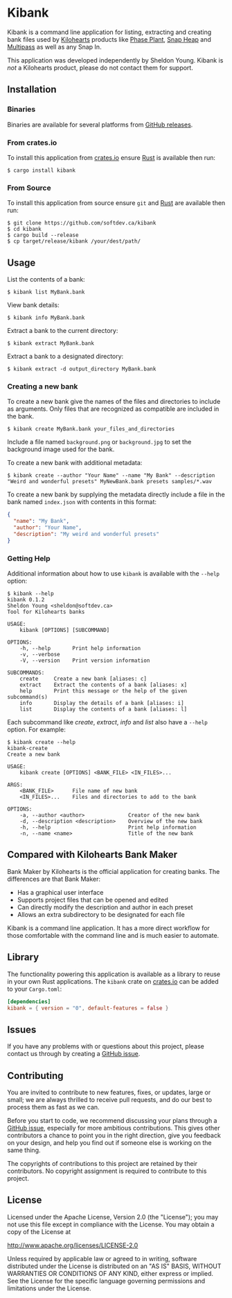 # Kibank

Kibank is a command line application for listing, extracting and creating bank
files used by [Kilohearts](https://kilohearts.com) products like
[Phase Plant](https://kilohearts.com/products/phase_plant),
[Snap Heap](https://kilohearts.com/products/multipass) and
[Multipass](https://kilohearts.com/products/multipass) as well as any Snap In.

This application was developed independently by Sheldon Young. Kibank is *not* 
a Kilohearts product, please do not contact them for support.

## Installation

### Binaries

Binaries are available for several platforms from 
[GitHub releases](https://github.com/softdevca/kibank/releases).

### From crates.io

To install this application from [crates.io](https://crates.io/crates/kibank)
ensure [Rust](https://rust-lang.org) is available then run:

```shell
$ cargo install kibank
```

### From Source

To install this application from source ensure `git` and 
[Rust](https://rust-lang.org) are available then run:

```shell
$ git clone https://github.com/softdev.ca/kibank
$ cd kibank 
$ cargo build --release
$ cp target/release/kibank /your/dest/path/
```

## Usage

List the contents of a bank:

```shell
$ kibank list MyBank.bank
```

View bank details:

```shell
$ kibank info MyBank.bank
```

Extract a bank to the current directory:

```shell
$ kibank extract MyBank.bank
```

Extract a bank to a designated directory:

```shell
$ kibank extract -d output_directory MyBank.bank
```

### Creating a new bank

To create a new bank give the names of the files and directories to include as
arguments. Only files that are recognized as compatible are included in the bank.

```shell
$ kibank create MyBank.bank your_files_and_directories
```

Include a file named `background.png` or `background.jpg` to set the background
image used for the bank.

To create a new bank with additional metadata:

```shell
$ kibank create --author "Your Name" --name "My Bank" --description "Weird and wonderful presets" MyNewBank.bank presets samples/*.wav
```

To create a new bank by supplying the metadata directly include a file in the
bank named `index.json` with contents in this format:

```json
{
  "name": "My Bank",
  "author": "Your Name",
  "description": "My weird and wonderful presets"
}
```

### Getting Help

Additional information about how to use `kibank` is available with the `--help` option:

```console
$ kibank --help
kibank 0.1.2
Sheldon Young <sheldon@softdev.ca>
Tool for Kilohearts banks

USAGE:
    kibank [OPTIONS] [SUBCOMMAND]

OPTIONS:
    -h, --help       Print help information
    -v, --verbose
    -V, --version    Print version information

SUBCOMMANDS:
    create     Create a new bank [aliases: c]
    extract    Extract the contents of a bank [aliases: x]
    help       Print this message or the help of the given subcommand(s)
    info       Display the details of a bank [aliases: i]
    list       Display the contents of a bank [aliases: l]
```

Each subcommand like *create*, *extract*, *info* and *list* also have a `--help`
option. For example:

```console
$ kibank create --help
kibank-create
Create a new bank

USAGE:
    kibank create [OPTIONS] <BANK_FILE> <IN_FILES>...

ARGS:
    <BANK_FILE>      File name of new bank
    <IN_FILES>...    Files and directories to add to the bank

OPTIONS:
    -a, --author <author>              Creator of the new bank
    -d, --description <description>    Overview of the new bank
    -h, --help                         Print help information
    -n, --name <name>                  Title of the new bank
```

## Compared with Kilohearts Bank Maker

Bank Maker by Kilohearts is the official application for creating banks. The
differences are that Bank Maker:

* Has a graphical user interface
* Supports project files that can be opened and edited
* Can directly modify the description and author in each preset
* Allows an extra subdirectory to be designated for each file

Kibank is a command line application. It has a more direct workflow for those
comfortable with the command line and is much easier to automate.

## Library

The functionality powering this application is available as a library to reuse
in your own Rust applications. The `kibank` crate on 
[crates.io](https://crates.io/crates/kibank) can be added to your `Cargo.toml`:

```toml
[dependencies]
kibank = { version = "0", default-features = false }
```

## Issues

If you have any problems with or questions about this project, please contact
us through by creating a 
[GitHub issue](https://github.com/softdevca/kibank/issues).

## Contributing

You are invited to contribute to new features, fixes, or updates, large or
small; we are always thrilled to receive pull requests, and do our best to
process them as fast as we can.

Before you start to code, we recommend discussing your plans through a
[GitHub issue](https://github.com/softdevca/kibank/issues), especially for more
ambitious contributions. This gives other
contributors a chance to point you in the right direction, give you feedback on
your design, and help you find out if someone else is working on the same thing.

The copyrights of contributions to this project are retained by their
contributors. No copyright assignment is required to contribute to this
project.

## License

Licensed under the Apache License, Version 2.0 (the "License"); you may not use
this file except in compliance with the License. You may obtain a copy of the 
License at

http://www.apache.org/licenses/LICENSE-2.0

Unless required by applicable law or agreed to in writing, software distributed
under the License is distributed on an "AS IS" BASIS, WITHOUT WARRANTIES OR 
CONDITIONS OF ANY KIND, either express or implied. See the License for the
specific language governing permissions and limitations under the License.

